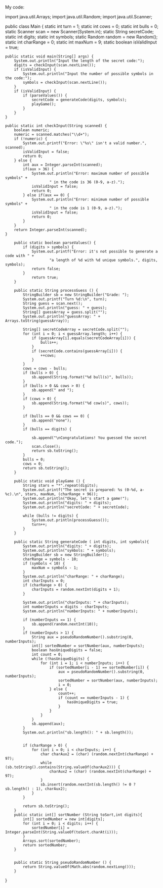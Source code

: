 My code:

import java.util.Arrays;
import java.util.Random;
import java.util.Scanner;

public class Main {
    static int turn = 1;
    static int cows = 0;
    static int bulls = 0;
    static Scanner scan = new Scanner(System.in);
    static String secretCode;
    static int digits;
    static int symbols;
    static Random random = new Random();
    static int charRange = 0;
    static int maxNum = 9;
    static boolean isValidInput = true;

    public static void main(String[] args) {
        System.out.println("Input the length of the secret code:");
        digits = checkInput(scan.nextLine());
        if (isValidInput) {
            System.out.println("Input the number of possible symbols in the code:");
            symbols = checkInput(scan.nextLine());
        }
        if (isValidInput) {
            if (parseValues()) {
                secretCode = generateCode(digits, symbols);
                playGame();
            }
        }
    }

    public static int checkInput(String scanned) {
        boolean numeric;
        numeric = scanned.matches("\\d+");
        if (!numeric) {
            System.out.printf("Error: \"%s\" isn't a valid number.", scanned);
            isValidInput = false;
            return 0;
        } else {
            int aux = Integer.parseInt(scanned);
            if(aux > 36) {
                System.out.println("Error: maximum number of possible symbols" +
                        " in the code is 36 (0-9, a-z).");
                isValidInput = false;
                return 0;
            } else if(aux == 0) {
                System.out.println("Error: minimum number of possible symbols" +
                        " in the code is 1 (0-9, a-z).");
                isValidInput = false;
                return 0;
            }
        }
        return Integer.parseInt(scanned);
    }

        public static boolean parseValues() {
            if (digits > symbols) {
                System.out.printf("Error: it's not possible to generate a code with " +
                        "a length of %d with %d unique symbols.", digits, symbols);
                return false;
            }
                return true;
        }

        public static String processGuess () {
            StringBuilder sb = new StringBuilder("Grade: ");
            System.out.printf("Turn %d:\n", turn);
            String guess = scan.next();
            System.out.println("guess: " + guess);
            String[] guessArray = guess.split("");
            System.out.println("guessArray: " + Arrays.toString(guessArray));

            String[] secretCodeArray = secretCode.split("");
            for (int i = 0; i < guessArray.length; i++) {
                if (guessArray[i].equals(secretCodeArray[i])) {
                    bulls++;
                }
                if (secretCode.contains(guessArray[i])) {
                    ++cows;
                }
            }
            cows = cows - bulls;
            if (bulls > 0) {
                sb.append(String.format("%d bull(s)", bulls));
            }
            if (bulls > 0 && cows > 0) {
                sb.append(" and ");
            }
            if (cows > 0) {
                sb.append(String.format("%d cow(s)", cows));
            }

            if (bulls == 0 && cows == 0) {
                sb.append("none");
            }
            if (bulls == digits) {

                sb.append("\nCongratulations! You guessed the secret code.");
                scan.close();
                return sb.toString();
            }
            bulls = 0;
            cows = 0;
            return sb.toString();
        }

        public static void playGame () {
            String stars = "*".repeat(digits);
            System.out.printf("The secret is prepared: %s (0-%d, a-%c).\n", stars, maxNum, (charRange + 96));
            System.out.println("Okay, let's start a game!");
            System.out.println("digits: " + digits);
            System.out.println("secretCode: " + secretCode);

            while (bulls != digits) {
                System.out.println(processGuess());
                turn++;
            }
        }

        public static String generateCode ( int digits, int symbols){
            System.out.println("digits: " + digits);
            System.out.println("symbols: " + symbols);
            StringBuilder sb = new StringBuilder();
            charRange = symbols - 10;
            if (symbols < 10) {
                maxNum = symbols - 1;
            }
            System.out.println("charRange: " + charRange);
            int charInputs = 0;
            if (charRange > 0) {
                charInputs = random.nextInt(digits + 1);
            }

            System.out.println("charInputs: " + charInputs);
            int numberInputs = digits - charInputs;
            System.out.println("numberInputs: " + numberInputs);

            if (numberInputs == 1) {
                sb.append(random.nextInt(10));
            }
            if (numberInputs > 1) {
                String aux = pseudoRandomNumber().substring(0, numberInputs);
                int[] sortedNumber = sortNumber(aux, numberInputs);
                boolean hasUniqueDigits = false;
                int count = 0;
                while (!hasUniqueDigits) {
                    for (int i = 1; i < numberInputs; i++) {
                        if (sortedNumber[i - 1] == sortedNumber[i]) {
                            aux = pseudoRandomNumber().substring(0, numberInputs);
                            sortedNumber = sortNumber(aux, numberInputs);
                            i = 0;
                        } else {
                            count++;
                            if (count == numberInputs - 1) {
                                hasUniqueDigits = true;
                            }
                        }
                    }
                }
                sb.append(aux);
            }
            System.out.println("sb.length(): " + sb.length());


            if (charRange > 0) {
                for (int i = 0; i < charInputs; i++) {
                    char charAux2 = (char) (random.nextInt(charRange) + 97);
                    while (sb.toString().contains(String.valueOf(charAux2))) {
                        charAux2 = (char) (random.nextInt(charRange) + 97);
                    }
                    sb.insert(random.nextInt(sb.length() != 0 ? sb.length() : 1), charAux2);
                }
            }

            return sb.toString();
        }
        public static int[] sortNumber (String toSort,int digits){
            int[] sortedNumber = new int[digits];
            for (int i = 0; i < digits; i++) {
                sortedNumber[i] = Integer.parseInt(String.valueOf(toSort.charAt(i)));
            }
            Arrays.sort(sortedNumber);
            return sortedNumber;
        }


        public static String pseudoRandomNumber () {
            return String.valueOf(Math.abs(random.nextLong()));
        }

}
